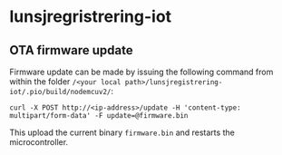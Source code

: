 # lunsjregristrering-iot



## OTA firmware update
Firmware update can be made by issuing the following command from within the folder `/<your local path>/lunsjregistrering-iot/.pio/build/nodemcuv2/`:
```
curl -X POST http://<ip-address>/update -H 'content-type: multipart/form-data' -F update=@firmware.bin
```
This upload the current binary `firmware.bin` and restarts the microcontroller.